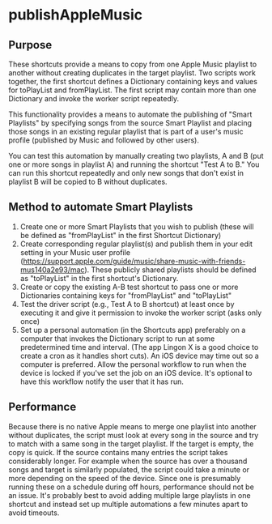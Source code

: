 # publishAppleMusic

## Purpose
These shortcuts provide a means to copy from one Apple Music playlist to another without creating duplicates in the target playlist.  Two scripts work together, the first shortcut defines a Dictionary containing keys and values for toPlayList and fromPlayList.  The first script may contain more than one Dictionary and invoke the worker script repeatedly.

This functionality provides a means to automate the publishing of "Smart Playlists" by specifying songs from the source Smart Playlist and placing those songs in an existing regular playlist that is part of a user's music profile (published by Music and followed by other users).  

You can test this automation by manually creating two playlists, A and B (put one or more songs in playlist A) and running the shortcut "Test A to B."  You can run this shortcut repeatedly and only new songs that don't exist in playlist B will be copied to B without duplicates.

## Method to automate Smart Playlists
1. Create one or more Smart Playlists that you wish to publish (these will be defined as "fromPlayList" in the first Shortcut Dictionary)
2. Create corresponding regular playlist(s) and publish them in your edit setting in your Music user profile (https://support.apple.com/guide/music/share-music-with-friends-mus140a2e93/mac).  These publicly shared playlists should be defined as "toPlayList" in the first shortcut's Dictionary.
3. Create or copy the existing A-B test shortcut to pass one or more Dictionaries containing keys for "fromPlayList" and "toPlayList"
4. Test the driver script (e.g., Test A to B shortcut) at least once by executing it and give it permission to invoke the worker script (asks only once)
5. Set up a personal automation (in the Shortcuts app) preferably on a computer that invokes the Dictionary script to run at some predetermined time and interval.  (The app Lingon X is a good choice to create a cron as it handles short cuts).  An iOS device may time out so a computer is preferred. Allow the personal workflow to run when the device is locked if you've set the job on an iOS device. It's optional to have this workflow notify the user that it has run.

## Performance
Because there is no native Apple means to merge one playlist into another without duplicates, the script must look at every song in the source and try to match with a same song in the target playlist.  If the target is empty, the copy is quick.  If the source contains many entries the script takes considerably longer.  For example when the source has over a thousand songs and target is similarly populated, the script could take a minute or more depending on the speed of the device.  Since one is presumably running these on a schedule during off hours, performance should not be an issue.
It's probably best to avoid adding multiple large playlists in one shortcut and instead set up multiple automations a few minutes apart to avoid timeouts. 
